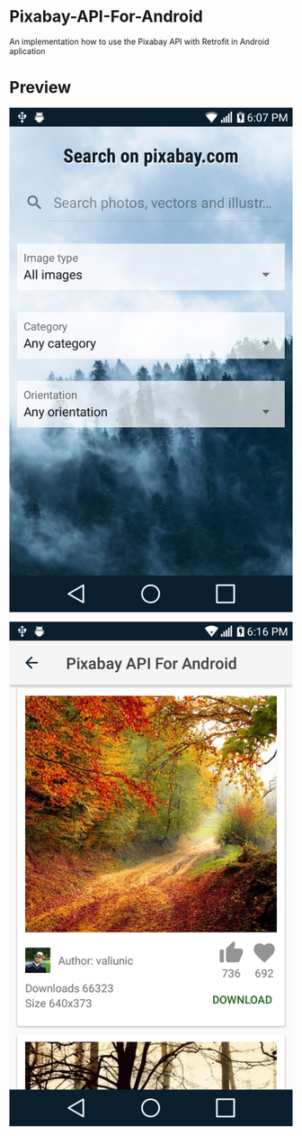 # Pixabay-API-For-Android
An implementation how to use the Pixabay API with Retrofit in Android aplication

# Preview
![preview 1](https://github.com/developerserv3546/Pixabay-API-For-Android/blob/master/app/src/main/assets/preview1.png)

![preview 2](https://github.com/developerserv3546/Pixabay-API-For-Android/blob/master/app/src/main/assets/preview2.png)
